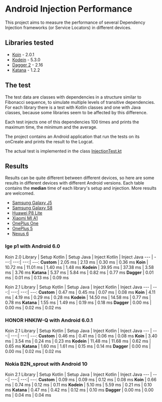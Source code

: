 # Android Injection Performance

This project aims to measure the performance of several Dependency Injection frameworks (or Service Locators) in different devices.

## Libraries tested
- [Koin](https://insert-koin.io/) - 2.0.1
- [Kodein](http://kodein.org/Kodein-DI/) - 5.3.0
- [Dagger 2](https://google.github.io/dagger/) - 2.16
- [Katana](https://github.com/rewe-digital-incubator/katana/) - 1.2.2

## The test
The test data are classes with dependencies in a structure similar to Fibonacci sequence, to simulate multiple levels of transitive dependencies.
For each library there is a test with Kotlin classes and one with Java classes, because some libraries seem to be affected by this difference.

Each test injects one of this dependencies 100 times and prints the maximum time, the minimum and the average.

The project contains an Android application that run the tests on its onCreate and prints the result to the Logcat.

The actual test is implemented in the class [InjectionTest.kt](https://github.com/Sloy/android-dependency-injection-performance/blob/master/app/src/main/java/com/sloydev/dependencyinjectionperformance/InjectionTest.kt)

## Results
Results can be quite different between different devices, so here are some results in different devices with different Android versions. Each table contains the **median** time of each library's setup and injection. More results are welcomed.

- [Samsung Galaxy J5](#samsung-galaxy-j5)
- [Samsung Galaxy S8](#samsung-galaxy-s8)
- [Huawei P8 Lite](#huawei-p8-lite)
- [Xiaomi MI A1](#xiaomi-mi-a1)
- [OnePlus One](#oneplus-one)
- [OnePlus 5](#oneplus-5)
- [Nexus 6](#nexus-6)

### lge p1 with Android 6.0

Koin 2.0
Library | Setup Kotlin | Setup Java | Inject Kotlin | Inject Java
--- | ---:| ---:| ---:| ---:
**Custom** | 2.05 ms  | 2.13 ms  | 0.30 ms | 0.36 ms
**Koin**   | 10.72 ms | 11.01 ms | 1.40 ms | 1.48 ms
**Kodein** | 39.95 ms | 37.38 ms | 3.58 ms | 3.76 ms
**Katana** | 5.37 ms  | 5.84 ms  | 0.82 ms | 0.77 ms
**Dagger** | 0.01 ms  | 0.01 ms  | 0.13 ms | 0.09 ms

Koin 2.1
Library | Setup Kotlin | Setup Java | Inject Kotlin | Inject Java
--- | ---:| ---:| ---:| ---:
**Custom** | 0.47 ms  | 0.45 ms  | 0.07 ms | 0.08 ms
**Koin**   | 4.11 ms  | 4.19 ms  | 0.29 ms | 0.28 ms
**Kodein** | 14.50 ms | 14.58 ms | 0.77 ms | 0.78 ms
**Katana** | 1.55 ms  | 1.49 ms  | 0.19 ms | 0.18 ms
**Dagger** | 0.00 ms  | 0.00 ms  | 0.02 ms | 0.02 ms

### HONOR HNKIW-Q with Android 6.0.1

Koin 2.1
Library | Setup Kotlin | Setup Java | Inject Kotlin | Inject Java
--- | ---:| ---:| ---:| ---:
**Custom** | 0.46 ms  | 0.41 ms  | 0.06 ms | 0.08 ms
**Koin**   | 3.40 ms  | 3.54 ms  | 0.24 ms | 0.23 ms
**Kodein** | 11.48 ms | 11.68 ms | 0.62 ms | 0.65 ms
**Katana** | 1.60 ms  | 1.61 ms  | 0.15 ms | 0.14 ms
**Dagger** | 0.00 ms  | 0.00 ms  | 0.02 ms | 0.02 ms

### Nokia B2N_sprout with Android 10

Koin 2.1
Library | Setup Kotlin | Setup Java | Inject Kotlin | Inject Java
--- | ---:| ---:| ---:| ---:
**Custom** | 0.09 ms | 0.09 ms  | 0.12 ms | 0.08 ms
**Koin**   | 0.66 ms | 0.74 ms  | 0.12 ms | 0.11 ms
**Kodein** | 5.10 ms | 5.59 ms  | 0.21 ms | 0.10 ms
**Katana** | 0.47 ms | 0.42 ms  | 0.12 ms | 0.10 ms
**Dagger** | 0.00 ms | 0.00 ms  | 0.04 ms | 0.04 ms